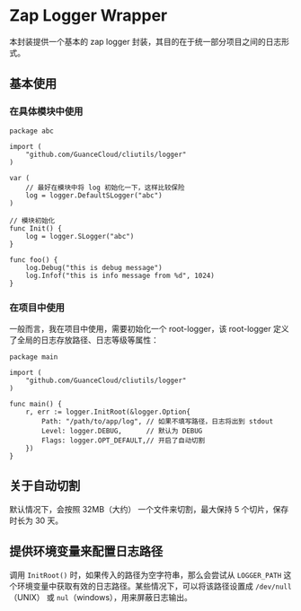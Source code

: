 # Zap Logger Wrapper

本封装提供一个基本的 zap logger 封装，其目的在于统一部分项目之间的日志形式。

## 基本使用

### 在具体模块中使用

```golang
package abc

import (
	"github.com/GuanceCloud/cliutils/logger"
)

var (
	// 最好在模块中将 log 初始化一下，这样比较保险
	log = logger.DefaultSLogger("abc")
)

// 模块初始化
func Init() {
	log = logger.SLogger("abc")
}

func foo() {
	log.Debug("this is debug message")
	log.Infof("this is info message from %d", 1024)
}
```

### 在项目中使用 

一般而言，我在项目中使用，需要初始化一个 root-logger，该 root-logger 定义了全局的日志存放路径、日志等级等属性：

```golang
package main

import (
	"github.com/GuanceCloud/cliutils/logger"
)

func main() {
	r, err := logger.InitRoot(&logger.Option{
		Path: "/path/to/app/log", // 如果不填写路径，日志将出到 stdout
		Level: logger.DEBUG,      // 默认为 DEBUG
		Flags: logger.OPT_DEFAULT,// 开启了自动切割
	})
}
```

## 关于自动切割

默认情况下，会按照 32MB（大约） 一个文件来切割，最大保持 5 个切片，保存时长为 30 天。

## 提供环境变量来配置日志路径

调用 `InitRoot()` 时，如果传入的路径为空字符串，那么会尝试从 `LOGGER_PATH` 这个环境变量中获取有效的日志路径。某些情况下，可以将该路径设置成 `/dev/null`（UNIX） 或 `nul`（windows），用来屏蔽日志输出。
